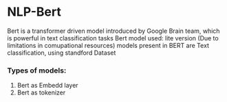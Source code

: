 # NLP-Bert
Bert is a transformer driven model introduced by Google Brain team, which is powerful in text classification tasks
Bert model used: lite version (Due to limitations in comupational resources)
models present in BERT are Text classification, using standford Dataset
### Types of models:
1. Bert as Embedd layer
2. Bert as tokenizer
 
